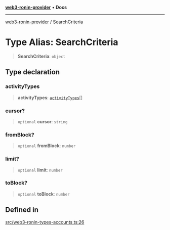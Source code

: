 [**web3-ronin-provider**](../README.md) • **Docs**

***

[web3-ronin-provider](../globals.md) / SearchCriteria

# Type Alias: SearchCriteria

> **SearchCriteria**: `object`

## Type declaration

### activityTypes

> **activityTypes**: [`activityTypes`](../enumerations/activityTypes.md)[]

### cursor?

> `optional` **cursor**: `string`

### fromBlock?

> `optional` **fromBlock**: `number`

### limit?

> `optional` **limit**: `number`

### toBlock?

> `optional` **toBlock**: `number`

## Defined in

[src/web3-ronin-types-accounts.ts:26](https://github.com/chuacw/web3-ronin-provider/blob/7251b9677bbb79d30e6a4204bfabcc38fab6aa15/src/web3-ronin-types-accounts.ts#L26)
